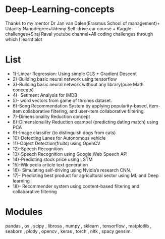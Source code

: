 # Deep-Learning-concepts

Thanks to my mentor Dr Jan van Dalen(Erasmus School of management)+ Udacity Nanodegree+Udemy Self-drive car course + Kaggle challenges+Siraj Raval youtube channel+All coding challenges through which I learnt alot

# List

- 1)-Linear Regression: Using simple OLS + Gradient Descent<br>
- 2)-Building basic neural network using tensorflow
- 3)-Building basic neural network without any library(pure Math concepts)
- 4)- Setiment Analysis for IMDB
- 5)- word vectors from game of thrones dataset.
- 6)-Song Recommendation System by applying popularity-based, item-item collaborative filtering, and user-item collaborative filtering.
- 7)-Dimensionality Reduction concept
- 8)-Dimensionaility Reduction exampel (predicting dating match) using PCA
- 9)-Image classifer (to distinguish dogs from cats)
- 10)-Detecting Lanes for Autonomous vehicle
- 11)-Object Detection(fruits) using OpenCV
- 12)-Speech Recognition
- 13)-Speech Recognition using Google Web Speech API
- 14)-Predicting stock price using LSTM
- 15)-Wikipedia article text generation 
- 16)- Simulating self-driving using Nvidia’s research CNN.
- 17)- Predicting best product for agricultural sector using ML and Deep learning
- 18)- Recommender system using content-based filtering and collaborative filtering

# Modules

pandas ,  os , scipy , librosa , numpy , sklearn , tensorflow , matplotlib , seaborn , plotly , opencv , keras , torch , nltk , spacy gensim.

